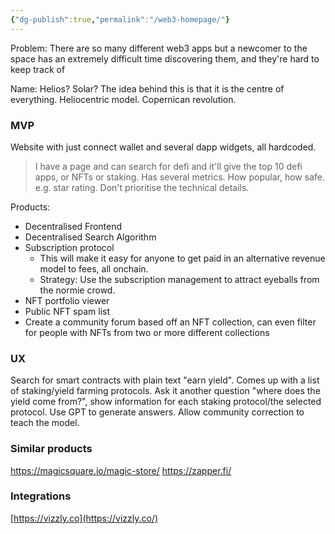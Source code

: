 ```yaml
---
{"dg-publish":true,"permalink":"/web3-homepage/"}
---
```


Problem: There are so many different web3 apps but a newcomer to the space has an extremely difficult time discovering them, and they're hard to keep track of

Name: Helios? Solar? The idea behind this is that it is the centre of everything. Heliocentric model. Copernican revolution.

### MVP
Website with just connect wallet and several dapp widgets, all hardcoded.

> I have a page and can search for defi and it'll give the top 10 defi apps, or NFTs or staking. 
> Has several metrics. How popular, how safe. e.g. star rating. Don't prioritise the technical details. 


Products:
- Decentralised Frontend
- Decentralised Search Algorithm
- Subscription protocol
	- This will make it easy for anyone to get paid in an alternative revenue model to fees, all onchain. 
	- Strategy: Use the subscription management to attract eyeballs from the normie crowd.
- NFT portfolio viewer
- Public NFT spam list
- Create a community forum based off an NFT collection, can even filter for people with NFTs from two or more different collections

### UX
Search for smart contracts with plain text "earn yield". Comes up with a list of staking/yield farming protocols. Ask it another question "where does the yield come from?", show information for each staking protocol/the selected protocol. Use GPT to generate answers. Allow community correction to teach the model.

### Similar products
https://magicsquare.io/magic-store/
https://zapper.fi/

### Integrations
[https://vizzly.co](https://vizzly.co/)